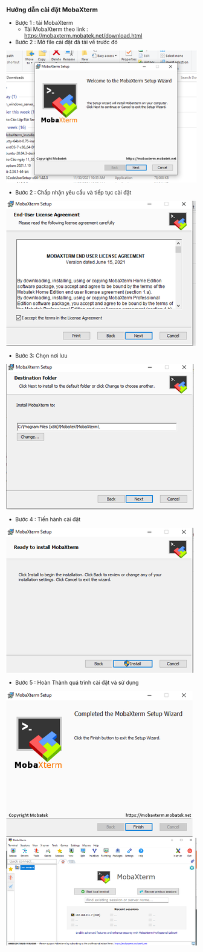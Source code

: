 ### Hướng dẫn cài đặt MobaXterm
- Bược 1 : tải MobaXterm
    + Tải MobaXterm theo link : https://mobaxterm.mobatek.net/download.html
- Bước 2 : Mở file cài đặt đã tải về trước đó
<img src ="../../jmg/z1.PNG">

- Bước 2 : Chấp nhận yêu cầu và tiếp tục cài đặt

<img src ="../../jmg/z2.PNG">

- Bước 3: Chọn nơi lưu 
<img src ="../../jmg/z3.PNG">

- Bước 4 : Tiến hành cài đặt 
<img src ="../../jmg/z4.PNG">

- Bước 5 : Hoàn Thành quá trình cài đặt và sử dụng
<img src ="../../jmg/z5.PNG">
<img src ="../../jmg/z6.PNG">



